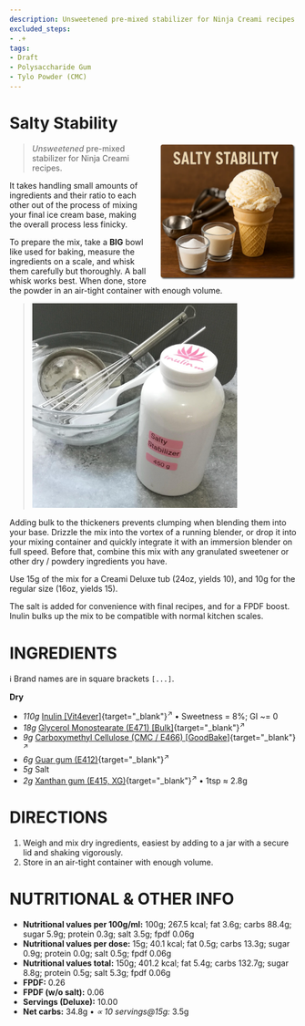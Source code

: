 ```yaml
---
description: Unsweetened pre-mixed stabilizer for Ninja Creami recipes.
excluded_steps:
- .+
tags:
- Draft
- Polysaccharide Gum
- Tylo Powder (CMC)
---
```

# Salty Stability
<img style="float: right; margin-left: 1.5em;" width=240 alt="Logo" src="logo-salty-stability.webp" />

> *Unsweetened* pre-mixed stabilizer for Ninja Creami recipes.

It takes handling small amounts of ingredients and their ratio to each other
out of the process of mixing your final ice cream base,
making the overall process less finicky.

To prepare the mix, take a **BIG** bowl like used for baking, measure the ingredients on a scale,
and whisk them carefully but thoroughly. A ball whisk works best.
When done, store the powder in an air-tight container with enough volume.

> <img width=360 alt="Container with blended mix" src="Salty-Stabilizer_2025-07-14.jpg" class="zoomable" />

Adding bulk to the thickeners prevents clumping when blending them into your base.
Drizzle the mix into the vortex of a running blender,
or drop it into your mixing container and quickly integrate it with an immersion blender on full speed.
Before that, combine this mix with any granulated sweetener or other dry / powdery ingredients you have.

Use 15g of the mix for a Creami Deluxe tub (24oz, yields 10),
and 10g for the regular size (16oz, yields 15).

The salt is added for convenience with final recipes,
and for a FPDF boost. Inulin bulks up the mix to be compatible with normal kitchen scales.

# INGREDIENTS

ℹ️ Brand names are in square brackets `[...]`.

**Dry**

  - _110g_ [Inulin \[Vit4ever\]](/ice-creamery/info/ingredients/#inulin){target="_blank"}<sup>↗</sup> • Sweetness = 8%; GI ~= 0
  - _18g_ [Glycerol Monostearate (E471) \[Bulk\]](/ice-creamery/info/ingredients/#glycerol-monostearate-gms-e471){target="_blank"}<sup>↗</sup>
  - _9g_ [Carboxymethyl Cellulose (CMC / E466) \[GoodBake\]](/ice-creamery/info/ingredients/#carboxymethyl-cellulose-cmc-e466){target="_blank"}<sup>↗</sup>
  - _6g_ [Guar gum (E412)](/ice-creamery/info/ingredients/#guar-gum-e412){target="_blank"}<sup>↗</sup>
  - _5g_ Salt
  - _2g_ [Xanthan gum (E415, XG)](/ice-creamery/info/ingredients/#xanthan-gum-xg-e415){target="_blank"}<sup>↗</sup> • 1tsp ≈ 2.8g

# DIRECTIONS

 1. Weigh and mix dry ingredients, easiest by adding to a jar with a secure lid and shaking vigorously.
 1. Store in an air-tight container with enough volume.

# NUTRITIONAL & OTHER INFO
- **Nutritional values per 100g/ml:** 100g; 267.5 kcal; fat 3.6g; carbs 88.4g; sugar 5.9g; protein 0.3g; salt 3.5g; fpdf 0.06g
- **Nutritional values per dose:** 15g; 40.1 kcal; fat 0.5g; carbs 13.3g; sugar 0.9g; protein 0.0g; salt 0.5g; fpdf 0.06g
- **Nutritional values total:** 150g; 401.2 kcal; fat 5.4g; carbs 132.7g; sugar 8.8g; protein 0.5g; salt 5.3g; fpdf 0.06g
- **FPDF:** 0.26
- **FPDF (w/o salt):** 0.06
- **Servings (Deluxe):** 10.00
- **Net carbs:** 34.8g • *∝ 10 servings@15g:* 3.5g
